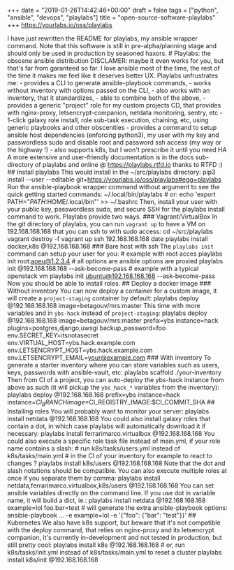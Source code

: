 +++
date = "2019-01-26T14:42:46+00:00"
draft = false
tags = ["python", "ansible", "devops", "playlabs"]
title = "open-source-software-playlabs"
+++
https://yourlabs.io/oss/playlabs

I have just rewritten the README for playlabs, my ansible wrapper command. Note that this software is still in pre-alpha/planning stage and should only be used in production by seasoned haxors. # Playlabs: the obscene ansible distribution DISCLAMER: maybe it even works for you, but that's far from garanteed so far. I love ansible most of the time, the rest of the time it makes me feel like it deserves better UX. Playlabs unfrustrates me: \- provides a CLI to generate ansible-playbook commands, \- works without inventory with options passed on the CLI, \- also works with an inventory, that it standardizes, \- able to combine both of the above, \- provides a generic "project" role for my custom projects CD, that provides with nginx-proxy, letsencrypt-companion, netdata monitoring, sentry, etc \- 1-click galaxy role install, role sub-task execution, chaining, etc, using generic playbooks and other obscenities \- provides a command to setup ansible host dependencies (enforcing python3), my user with my key and passwordless sudo and disable root and password ssh access (my way or the highway !) \- also supports k8s, but I won't prescribe it until you need HA A more extensive and user-friendly documentation is in the docs sub-directory of playlabs and online @ https://playlabs.rtfd.io thanks to RTFD :) ## Install playlabs This would install in the ~/src/playlabs directory: pip3 install --user --editable git+https://yourlabs.io/oss/playlabs#egg=playlabs Run the ansible-playbook wrapper command without argument to see the quick getting started commands: ~/.local/bin/playlabs # or: echo 'export PATH="$PATH:$HOME/.local/bin"' >> ~/.bashrc Then, install your user with your public key, passwordless sudo, and secure SSH for the playlabs install command to work. Playlabs provide two ways. ### Vagrant/VirtualBox In the git directory of playlabs, you can run ``vagrant up`` to have a VM on 192.168.168.168 that you can ssh to with sudo access: cd ~/src/playlabs vagrant destroy -f vagrant up ssh 192.168.168.168 date playlabs install docker,k8s @192.168.168.168 ### Bare host with ssh The ``playlabs init`` command can setup your user for you: # example with root acces playlabs init root:aoeu@1.2.3.4 # all options are ansible options are proxied playlabs init @192.168.168.168 --ask-become-pass # example with a typical openstack vm playlabs init ubuntu@192.168.168.168 --ask-become-pass Now you should be able to install roles. ## Deploy a docker image ### Without inventory You can now deploy a container for a custom image, it will create a ``project-staging`` container by default: playlabs deploy @192.168.168.168 image=betagouv/mrs:master This time with more variables and in ``ybs-hack`` instead of ``project-staging``: playlabs deploy @192.168.168.168 image=betagouv/mrs:master prefix=ybs instance=hack plugins=postgres,django,uwsgi backup_password=foo env.SECRET_KEY=itsnotasecret env.VIRTUAL_HOST=ybs.hack.example.com env.LETSENCRYPT_HOST=ybs.hack.example.com env.LETSENCRYPT_EMAIL=your@example.com ### With inventory To generate a starter inventory where you can store variables such as users, keys, passwords with ansible-vault, etc: playlabs scaffold ./your-inventory Then from CI of a project, you can auto-deploy the ybs-hack instance from above as such (it will pickup the ``ybs_hack_*`` variables from the inventory): playlabs deploy @192.168.168.168 prefix=ybs instance=hack instance=$CI_BRANCH image=$CI_REGISTRY_IMAGE:$CI_COMMIT_SHA ## Installing roles You will probably want to monitor your server: playlabs install netdata @192.168.168.168 You could also install galaxy roles that contain a dot, in which case playlabs will automatically download it if necessary: playlabs install ferrarimarco.virtualbox @192.168.168.168 You could also execute a specific role task file instead of main.yml, if your role name contains a slash: # run k8s/tasks/users.yml instead of k8s/tasks/main.yml # in the CI of your inventory for example to react to changes ? playlabs install k8s/users @192.168.168.168 Note that the dot and slash notations should be compatible. You can also execute multiple roles at once if you separate them by comma: playlabs install netdata,ferrarimarco.virtualbox,k8s/users @192.168.168.168 You can set ansible variables directly on the command line. If you use dot in variable name, it will build a dict, ie.: playlabs install netdata @192.168.168.168 example=lol foo.bar=test # will generate the extra ansible-playbook options: ansible-playbook ... -e example=lol -e '{"foo": {"bar": "test"}}' ## Kubernetes We also have k8s support, but beware that it's not compatible with the deploy command, that relies on nginx-proxy and its letsencrypt companion, it's currently in-development and not tested in production, but still pretty cool: playlabs install k8s @192.168.168.168 # or, run k8s/tasks/init.yml instead of k8s/tasks/main.yml to reset a cluster playlabs install k8s/init @192.168.168.168
